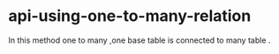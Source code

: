 # api-using-one-to-many-relation
In this method one to many ,one base table is connected to many table . 
